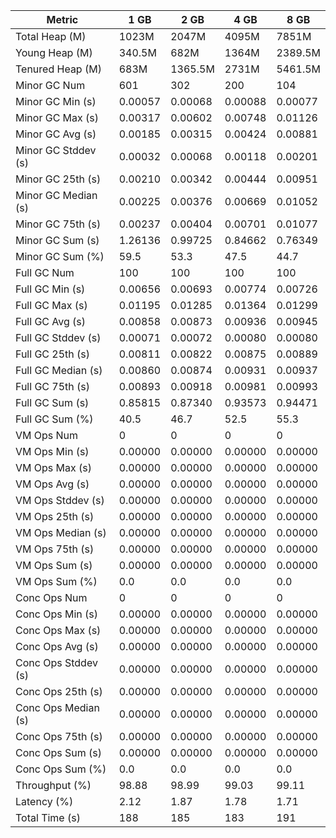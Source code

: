 | Metric | 1 GB | 2 GB | 4 GB | 8 GB |
|------|----|----|----|----|
| Total Heap (M) | 1023M | 2047M | 4095M | 7851M |
| Young Heap (M) | 340.5M | 682M | 1364M | 2389.5M |
| Tenured Heap (M) | 683M | 1365.5M | 2731M | 5461.5M |
| Minor GC Num | 601 | 302 | 200 | 104 |
| Minor GC Min (s) | 0.00057 | 0.00068 | 0.00088 | 0.00077 |
| Minor GC Max (s) | 0.00317 | 0.00602 | 0.00748 | 0.01126 |
| Minor GC Avg (s) | 0.00185 | 0.00315 | 0.00424 | 0.00881 |
| Minor GC Stddev (s) | 0.00032 | 0.00068 | 0.00118 | 0.00201 |
| Minor GC 25th (s) | 0.00210 | 0.00342 | 0.00444 | 0.00951 |
| Minor GC Median (s) | 0.00225 | 0.00376 | 0.00669 | 0.01052 |
| Minor GC 75th (s) | 0.00237 | 0.00404 | 0.00701 | 0.01077 |
| Minor GC Sum (s) | 1.26136 | 0.99725 | 0.84662 | 0.76349 |
| Minor GC Sum (%) | 59.5 | 53.3 | 47.5 | 44.7 |
| Full GC Num | 100 | 100 | 100 | 100 |
| Full GC Min (s) | 0.00656 | 0.00693 | 0.00774 | 0.00726 |
| Full GC Max (s) | 0.01195 | 0.01285 | 0.01364 | 0.01299 |
| Full GC Avg (s) | 0.00858 | 0.00873 | 0.00936 | 0.00945 |
| Full GC Stddev (s) | 0.00071 | 0.00072 | 0.00080 | 0.00080 |
| Full GC 25th (s) | 0.00811 | 0.00822 | 0.00875 | 0.00889 |
| Full GC Median (s) | 0.00860 | 0.00874 | 0.00931 | 0.00937 |
| Full GC 75th (s) | 0.00893 | 0.00918 | 0.00981 | 0.00993 |
| Full GC Sum (s) | 0.85815 | 0.87340 | 0.93573 | 0.94471 |
| Full GC Sum (%) | 40.5 | 46.7 | 52.5 | 55.3 |
| VM Ops Num | 0 | 0 | 0 | 0 |
| VM Ops Min (s) | 0.00000 | 0.00000 | 0.00000 | 0.00000 |
| VM Ops Max (s) | 0.00000 | 0.00000 | 0.00000 | 0.00000 |
| VM Ops Avg (s) | 0.00000 | 0.00000 | 0.00000 | 0.00000 |
| VM Ops Stddev (s) | 0.00000 | 0.00000 | 0.00000 | 0.00000 |
| VM Ops 25th (s) | 0.00000 | 0.00000 | 0.00000 | 0.00000 |
| VM Ops Median (s) | 0.00000 | 0.00000 | 0.00000 | 0.00000 |
| VM Ops 75th (s) | 0.00000 | 0.00000 | 0.00000 | 0.00000 |
| VM Ops Sum (s) | 0.00000 | 0.00000 | 0.00000 | 0.00000 |
| VM Ops Sum (%) | 0.0 | 0.0 | 0.0 | 0.0 |
| Conc Ops Num | 0 | 0 | 0 | 0 |
| Conc Ops Min (s) | 0.00000 | 0.00000 | 0.00000 | 0.00000 |
| Conc Ops Max (s) | 0.00000 | 0.00000 | 0.00000 | 0.00000 |
| Conc Ops Avg (s) | 0.00000 | 0.00000 | 0.00000 | 0.00000 |
| Conc Ops Stddev (s) | 0.00000 | 0.00000 | 0.00000 | 0.00000 |
| Conc Ops 25th (s) | 0.00000 | 0.00000 | 0.00000 | 0.00000 |
| Conc Ops Median (s) | 0.00000 | 0.00000 | 0.00000 | 0.00000 |
| Conc Ops 75th (s) | 0.00000 | 0.00000 | 0.00000 | 0.00000 |
| Conc Ops Sum (s) | 0.00000 | 0.00000 | 0.00000 | 0.00000 |
| Conc Ops Sum (%) | 0.0 | 0.0 | 0.0 | 0.0 |
| Throughput (%) | 98.88 | 98.99 | 99.03 | 99.11 |
| Latency (%) | 2.12 | 1.87 | 1.78 | 1.71 |
| Total Time (s) | 188 | 185 | 183 | 191 |
